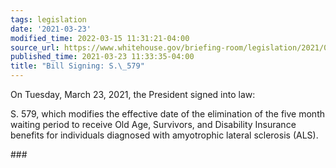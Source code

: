 ```yaml
---
tags: legislation
date: '2021-03-23'
modified_time: 2022-03-15 11:31:21-04:00
source_url: https://www.whitehouse.gov/briefing-room/legislation/2021/03/23/bill-signing-s-579/
published_time: 2021-03-23 11:33:35-04:00
title: "Bill Signing: S.\_579"
---
```

 
  
On Tuesday, March 23, 2021, the President signed into law:

S. 579, which modifies the effective date of the elimination of the five
month waiting period to receive Old Age, Survivors, and Disability
Insurance benefits for individuals diagnosed with amyotrophic lateral
sclerosis (ALS).

\###
